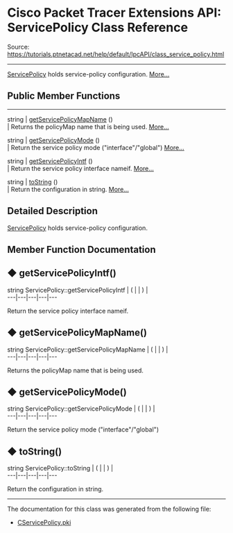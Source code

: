 # Cisco Packet Tracer Extensions API: ServicePolicy Class Reference

Source: https://tutorials.ptnetacad.net/help/default/IpcAPI/class_service_policy.html

---

[ServicePolicy](class_service_policy.html "ServicePolicy holds service-policy configuration.") holds service-policy configuration. [More...](class_service_policy.html#details)

##  Public Member Functions  
  
---  
string | [getServicePolicyMapName](class_service_policy.html#a38f6bb3d903b1e70491f902dfdb48a7a) ()  
| Returns the policyMap name that is being used. [More...](class_service_policy.html#a38f6bb3d903b1e70491f902dfdb48a7a)  
  
string | [getServicePolicyMode](class_service_policy.html#a8509cee3c92ea5cb28c6ae8bc1bef358) ()  
| Return the service policy mode ("interface"/"global") [More...](class_service_policy.html#a8509cee3c92ea5cb28c6ae8bc1bef358)  
  
string | [getServicePolicyIntf](class_service_policy.html#a25382f295e4703c1a9b6a66f73a7d5df) ()  
| Return the service policy interface nameif. [More...](class_service_policy.html#a25382f295e4703c1a9b6a66f73a7d5df)  
  
string | [toString](class_service_policy.html#aa25d69183847de1098d663444d4575f2) ()  
| Return the configuration in string. [More...](class_service_policy.html#aa25d69183847de1098d663444d4575f2)  
  
  
## Detailed Description

[ServicePolicy](class_service_policy.html "ServicePolicy holds service-policy configuration.") holds service-policy configuration. 

## Member Function Documentation

## ◆ getServicePolicyIntf()

string ServicePolicy::getServicePolicyIntf  | ( | | ) |   
---|---|---|---|---  
  
Return the service policy interface nameif. 

## ◆ getServicePolicyMapName()

string ServicePolicy::getServicePolicyMapName  | ( | | ) |   
---|---|---|---|---  
  
Returns the policyMap name that is being used. 

## ◆ getServicePolicyMode()

string ServicePolicy::getServicePolicyMode  | ( | | ) |   
---|---|---|---|---  
  
Return the service policy mode ("interface"/"global") 

## ◆ toString()

string ServicePolicy::toString  | ( | | ) |   
---|---|---|---|---  
  
Return the configuration in string. 

* * *

The documentation for this class was generated from the following file:

  * [CServicePolicy.pki](_c_service_policy_8pki.html)


